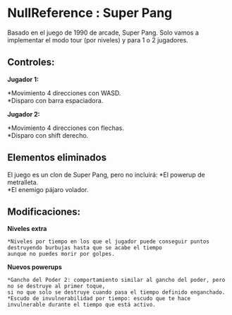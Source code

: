 # NullReference : Super Pang

  Basado en el juego de 1990 de arcade, Super Pang.
  Solo vamos a implementar el modo tour (por niveles) y para 1 o 2 jugadores.

## Controles:

  **Jugador 1:**
  
  *Movimiento 4 direcciones con WASD.  
  *Disparo con barra espaciadora.
  
  
  **Jugador 2:**
  
  *Movimiento 4 direcciones con flechas.  
  *Disparo con shift derecho.
  
## Elementos eliminados

  El juego es un clon de Super Pang, pero no incluirá:
  *El powerup de metralleta.  
  *El enemigo pájaro volador.  
  
## Modificaciones:

  **Niveles extra** 
    
    *Niveles por tiempo en los que el jugador puede conseguir puntos destruyendo burbujas hasta que se acabe el tiempo  
    aunque no puedes morir por golpes.
    
    
   **Nuevos powerups**
    
    *Gancho del Poder 2: comportamiento similar al gancho del poder, pero no se destruye al primer toque,  
    si no que solo se destruye cuando pasa el tiempo definido enganchado.
    *Escudo de invulnerabilidad por tiempo: escudo que te hace invulnerable durante el tiempo que está activo.
    
